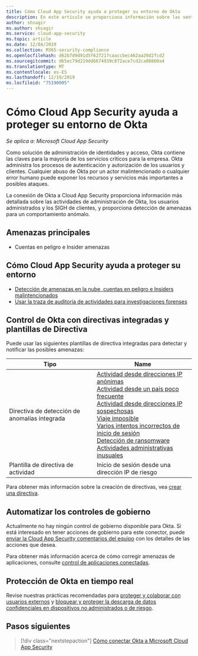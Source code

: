 ```yaml
---
title: Cómo Cloud App Security ayuda a proteger su entorno de Okta
description: En este artículo se proporciona información sobre las ventajas de conectar la aplicación Okta a Cloud App Security mediante el conector de API para la visibilidad y el control del uso.
author: shsagir
ms.author: shsagir
ms.service: cloud-app-security
ms.topic: article
ms.date: 12/04/2019
ms.collection: M365-security-compliance
ms.openlocfilehash: d62b7d9d91d5f627217caaccbec462aa20d2fcd2
ms.sourcegitcommit: db5ec79d219dd6674939c872ace7cd2ca80860a4
ms.translationtype: MT
ms.contentlocale: es-ES
ms.lasthandoff: 12/19/2019
ms.locfileid: "75190095"
---
```

# <a name="how-cloud-app-security-helps-protect-your-okta-environment"></a>Cómo Cloud App Security ayuda a proteger su entorno de Okta

*Se aplica a: Microsoft Cloud App Security*

Como solución de administración de identidades y acceso, Okta contiene las claves para la mayoría de los servicios críticos para la empresa. Okta administra los procesos de autenticación y autorización de los usuarios y clientes. Cualquier abuso de Okta por un actor malintencionado o cualquier error humano puede exponer los recursos y servicios más importantes a posibles ataques.

La conexión de Okta a Cloud App Security proporciona información más detallada sobre las actividades de administración de Okta, los usuarios administrados y los SIGH de clientes, y proporciona detección de amenazas para un comportamiento anómalo.

## <a name="main-threats"></a>Amenazas principales

- Cuentas en peligro e Insider amenazas

## <a name="how-cloud-app-security-helps-to-protect-your-environment"></a>Cómo Cloud App Security ayuda a proteger su entorno

- [Detección de amenazas en la nube, cuentas en peligro e Insiders malintencionados](best-practices.md#detect-cloud-threats-compromised-accounts-malicious-insiders-and-ransomware)
- [Usar la traza de auditoría de actividades para investigaciones forenses](best-practices.md#use-the-audit-trail-of-activities-for-forensic-investigations)

## <a name="control-okta-with-built-in-policies-and-policy-templates"></a>Control de Okta con directivas integradas y plantillas de Directiva

Puede usar las siguientes plantillas de directiva integradas para detectar y notificar las posibles amenazas:

| Tipo | Name |
| ---- | ---- |
| Directiva de detección de anomalías integrada | [Actividad desde direcciones IP anónimas](anomaly-detection-policy.md#activity-from-anonymous-ip-addresses)<br />[Actividad desde un país poco frecuente](anomaly-detection-policy.md#activity-from-infrequent-country)<br />[Actividad desde direcciones IP sospechosas](anomaly-detection-policy.md#activity-from-suspicious-ip-addresses)<br />[Viaje imposible](anomaly-detection-policy.md#impossible-travel)<br />[Varios intentos incorrectos de inicio de sesión](anomaly-detection-policy.md#multiple-failed-login-attempts)<br />[Detección de ransomware](anomaly-detection-policy.md#ransomware-activity)<br />[Actividades administrativas inusuales](anomaly-detection-policy.md#unusual-activities-by-user) |
| Plantilla de directiva de actividad | Inicio de sesión desde una dirección IP de riesgo |

Para obtener más información sobre la creación de directivas, vea [crear una directiva](control-cloud-apps-with-policies.md#create-a-policy).

## <a name="automate-governance-controls"></a>Automatizar los controles de gobierno

Actualmente no hay ningún control de gobierno disponible para Okta. Si está interesado en tener acciones de gobierno para este conector, puede [enviar la Cloud App Security comentarios del equipo](support-and-ts.md#feedback) con los detalles de las acciones que desea.

Para obtener más información acerca de cómo corregir amenazas de aplicaciones, consulte [control de aplicaciones conectadas](governance-actions.md).

## <a name="protect-okta-in-real-time"></a>Protección de Okta en tiempo real

Revise nuestras prácticas recomendadas para [proteger y colaborar con usuarios externos](best-practices.md#secure-collaboration-with-external-users-by-enforcing-real-time-session-controls) y [bloquear y proteger la descarga de datos confidenciales en dispositivos no administrados o de riesgo](best-practices.md#block-and-protect-download-of-sensitive-data-to-unmanaged-or-risky-devices).

## <a name="next-steps"></a>Pasos siguientes

> [!div class="nextstepaction"]
> [Cómo conectar Okta a Microsoft Cloud App Security](connect-okta-to-microsoft-cloud-app-security.md)
